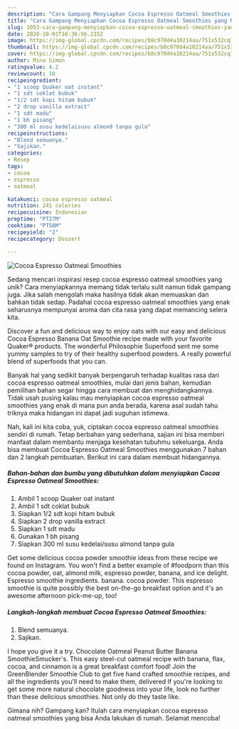 ```yaml
---
description: "Cara Gampang Menyiapkan Cocoa Espresso Oatmeal Smoothies yang Menggugah Selera"
title: "Cara Gampang Menyiapkan Cocoa Espresso Oatmeal Smoothies yang Menggugah Selera"
slug: 1053-cara-gampang-menyiapkan-cocoa-espresso-oatmeal-smoothies-yang-menggugah-selera
date: 2020-10-01T16:36:56.235Z
image: https://img-global.cpcdn.com/recipes/b8c970d4a10214aa/751x532cq70/cocoa-espresso-oatmeal-smoothies-foto-resep-utama.jpg
thumbnail: https://img-global.cpcdn.com/recipes/b8c970d4a10214aa/751x532cq70/cocoa-espresso-oatmeal-smoothies-foto-resep-utama.jpg
cover: https://img-global.cpcdn.com/recipes/b8c970d4a10214aa/751x532cq70/cocoa-espresso-oatmeal-smoothies-foto-resep-utama.jpg
author: Mina Simon
ratingvalue: 4.2
reviewcount: 10
recipeingredient:
- "1 scoop Quaker oat instant"
- "1 sdt coklat bubuk"
- "1/2 sdt kopi hitam bubuk"
- "2 drop vanilla extract"
- "1 sdt madu"
- "1 bh pisang"
- "300 ml susu kedelaisusu almond tanpa gula"
recipeinstructions:
- "Blend semuanya."
- "Sajikan."
categories:
- Resep
tags:
- cocoa
- espresso
- oatmeal

katakunci: cocoa espresso oatmeal 
nutrition: 241 calories
recipecuisine: Indonesian
preptime: "PT27M"
cooktime: "PT58M"
recipeyield: "2"
recipecategory: Dessert

---
```



![Cocoa Espresso Oatmeal Smoothies](https://img-global.cpcdn.com/recipes/b8c970d4a10214aa/751x532cq70/cocoa-espresso-oatmeal-smoothies-foto-resep-utama.jpg)

Sedang mencari inspirasi resep cocoa espresso oatmeal smoothies yang unik? Cara menyiapkannya memang tidak terlalu sulit namun tidak gampang juga. Jika salah mengolah maka hasilnya tidak akan memuaskan dan bahkan tidak sedap. Padahal cocoa espresso oatmeal smoothies yang enak seharusnya mempunyai aroma dan cita rasa yang dapat memancing selera kita.

Discover a fun and delicious way to enjoy oats with our easy and delicious Cocoa Espresso Banana Oat Smoothie recipe made with your favorite Quaker® products. The wonderful Philosophie Superfood sent me some yummy samples to try of their healthy superfood powders. A really powerful blend of superfoods that you can.

Banyak hal yang sedikit banyak berpengaruh terhadap kualitas rasa dari cocoa espresso oatmeal smoothies, mulai dari jenis bahan, kemudian pemilihan bahan segar hingga cara membuat dan menghidangkannya. Tidak usah pusing kalau mau menyiapkan cocoa espresso oatmeal smoothies yang enak di mana pun anda berada, karena asal sudah tahu triknya maka hidangan ini dapat jadi suguhan istimewa.


Nah, kali ini kita coba, yuk, ciptakan cocoa espresso oatmeal smoothies sendiri di rumah. Tetap berbahan yang sederhana, sajian ini bisa memberi manfaat dalam membantu menjaga kesehatan tubuhmu sekeluarga. Anda bisa membuat Cocoa Espresso Oatmeal Smoothies menggunakan 7 bahan dan 2 langkah pembuatan. Berikut ini cara dalam membuat hidangannya.

<!--inarticleads1-->

##### Bahan-bahan dan bumbu yang dibutuhkan dalam menyiapkan Cocoa Espresso Oatmeal Smoothies:

1. Ambil 1 scoop Quaker oat instant
1. Ambil 1 sdt coklat bubuk
1. Siapkan 1/2 sdt kopi hitam bubuk
1. Siapkan 2 drop vanilla extract
1. Siapkan 1 sdt madu
1. Gunakan 1 bh pisang
1. Siapkan 300 ml susu kedelai/susu almond tanpa gula


Get some delicious cocoa powder smoothie ideas from these recipe we found on Instagram. You won&#39;t find a better example of #foodporn than this cocoa powder, oat, almond milk, espresso powder, banana, and ice delight. Espresso smoothie ingredients. banana. cocoa powder. This espresso smoothie is quite possibly the best on-the-go breakfast option and it&#39;s an awesome afternoon pick-me-up, too! 

<!--inarticleads2-->

##### Langkah-langkah membuat Cocoa Espresso Oatmeal Smoothies:

1. Blend semuanya.
1. Sajikan.


I hope you give it a try. Chocolate Oatmeal Peanut Butter Banana SmoothieSmucker&#39;s. This easy steel-cut oatmeal recipe with banana, flax, cocoa, and cinnamon is a great breakfast comfort food! Join the GreenBlender Smoothie Club to get five hand crafted smoothie recipes, and all the ingredients you&#39;ll need to make them, delivered If you&#39;re looking to get some more natural chocolate goodness into your life, look no further than these delicious smoothies. Not only do they taste like. 

Gimana nih? Gampang kan? Itulah cara menyiapkan cocoa espresso oatmeal smoothies yang bisa Anda lakukan di rumah. Selamat mencoba!

